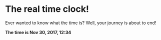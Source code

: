 # The real time clock!

Ever wanted to know what the time is? Well, your journey is about to end!

**The time is Nov 30, 2017, 12:34**